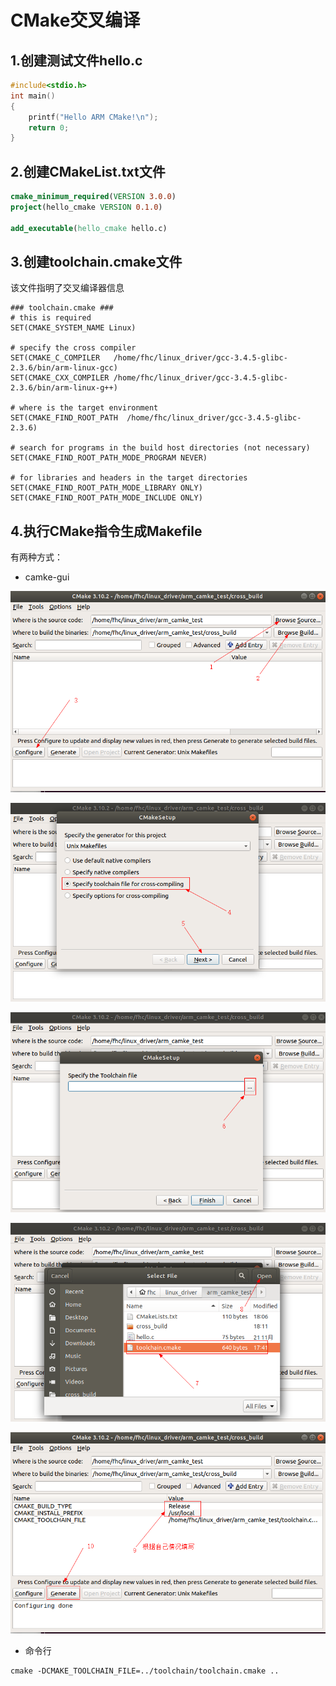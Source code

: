 # CMake交叉编译

## 1.创建测试文件hello.c

```c
#include<stdio.h>
int main()
{
	printf("Hello ARM CMake!\n");
	return 0;
}

```

## 2.创建CMakeList.txt文件

```cmake
cmake_minimum_required(VERSION 3.0.0)
project(hello_cmake VERSION 0.1.0)

add_executable(hello_cmake hello.c)
```

## 3.创建toolchain.cmake文件

该文件指明了交叉编译器信息

```
### toolchain.cmake ###
# this is required
SET(CMAKE_SYSTEM_NAME Linux)

# specify the cross compiler
SET(CMAKE_C_COMPILER   /home/fhc/linux_driver/gcc-3.4.5-glibc-2.3.6/bin/arm-linux-gcc)
SET(CMAKE_CXX_COMPILER /home/fhc/linux_driver/gcc-3.4.5-glibc-2.3.6/bin/arm-linux-g++)

# where is the target environment
SET(CMAKE_FIND_ROOT_PATH  /home/fhc/linux_driver/gcc-3.4.5-glibc-2.3.6)

# search for programs in the build host directories (not necessary)
SET(CMAKE_FIND_ROOT_PATH_MODE_PROGRAM NEVER)

# for libraries and headers in the target directories
SET(CMAKE_FIND_ROOT_PATH_MODE_LIBRARY ONLY)
SET(CMAKE_FIND_ROOT_PATH_MODE_INCLUDE ONLY)
```

## 4.执行CMake指令生成Makefile

有两种方式：

* camke-gui

![](../../..\assets\images\cmake\cross_compile_cmake_gui_00.png)

![](../../..\assets\images\cmake\cross_compile_cmake_gui_01.png)

![](../../..\assets\images\cmake\cross_compile_cmake_gui_02.png)

![](../../..\assets\images\cmake\cross_compile_cmake_gui_03.png)

![](../../..\assets\images\cmake\cross_compile_cmake_gui_04.png)


* 命令行

```
cmake -DCMAKE_TOOLCHAIN_FILE=../toolchain/toolchain.cmake ..
```
